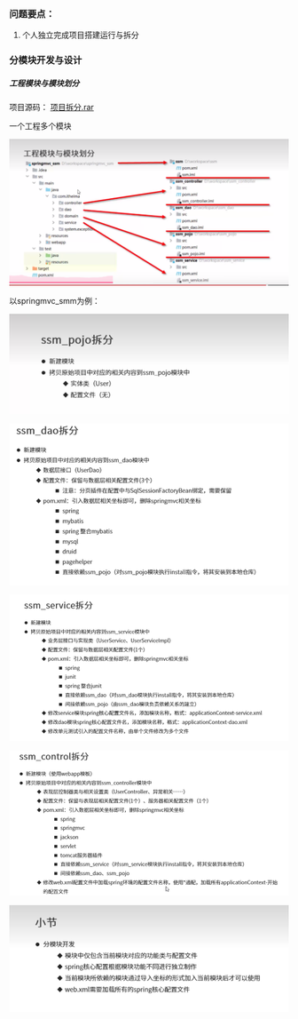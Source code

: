 [^时间]: 23：08-0：09
[^集数]: P15-P18

### 问题要点：

1. 个人独立完成项目搭建运行与拆分

### 分模块开发与设计

##### 工程模块与模块划分 

项目源码：  [项目拆分.rar](..\..\file\source\项目拆分.rar) 

一个工程多个模块 

![](../../image/Maven高级/image-20230202231116505.png)

以springmvc_smm为例：

![image-20230202234908819](../../image/Maven高级/image-20230202234908819.png)

![image-20230202234928338](../../image/Maven高级/image-20230202234928338.png)



![image-20230202234949445](../../image/Maven高级/image-20230202234949445.png)



![image-20230202235009581](../../image/Maven高级/image-20230202235009581.png)

![image-20230202235037854](../../image/Maven高级/image-20230202235037854.png)

